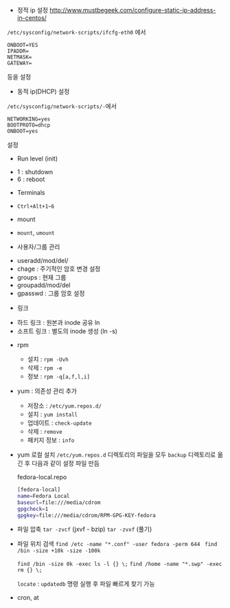 * 정적 ip 설정
http://www.mustbegeek.com/configure-static-ip-address-in-centos/

`/etc/sysconfig/network-scripts/ifcfg-eth0`
에서

```
ONBOOT=YES
IPADDR=
NETMASK=
GATEWAY=
```
등을 설정

* 동적 ip(DHCP) 설정

`/etc/sysconfig/network-scripts/-`에서
```
NETWORKING=yes
BOOTPROTO=dhcp
ONBOOT=yes
```

설정
* Run level (init)
- 1 : shutdown
- 6 : reboot

* Terminals
- `Ctrl+Alt+1~6`

* mount
- `mount`, `umount`

* 사용자/그룹 관리
- useradd/mod/del/
- chage : 주기적인 암호 변경 설정
- groups : 현재 그룹
- groupadd/mod/del
- gpasswd : 그룹 암호 설정

* 링크
- 하드 링크 : 원본과 inode 공유 ln
- 소프트 링크 : 별도의 inode 생성 (ln -s)

* rpm
  * 설치 : `rpm -Uvh`
  * 삭제 : `rpm -e` 
  * 정보 : `rpm -q[a,f,l,i]`

* yum : 의존성 관리 추가
  * 저장소 : `/etc/yum.repos.d/`
  * 설치 : `yum install`
  * 업데이트 : `check-update`
  * 삭제 : `remove`
  * 패키지 정보 : `info`

* yum 로컬 설치
  `/etc/yum.repos.d` 디렉토리의 파일을 모두 `backup` 디렉토리로 옮긴 후 다음과 같이 설정 파일 만듬
  
  fedora-local.repo

  ```bash
  [fedora-local]
  name=Fedora Local
  baseurl=file:///media/cdrom
  gpgcheck=1
  gpgkey=file:///media/cdrom/RPM-GPG-KEY-fedora
  ```

* 파일 압축
  `tar -zvcf` (jxvf - bzip)
  `tar -zvxf` (풀기)

* 파일 위치 검색
  `find /etc -name "*.conf" -user fedora -perm 644 `
  `find /bin -size +10k -size -100k`

  `find /bin -size 0k -exec ls -l {} \;`
  `find /home -name "*.swp" -exec rm {} \;`
  

  `locate` : `updatedb` 명령 실행 후 파일 빠르게 찾기 가능

* cron, at